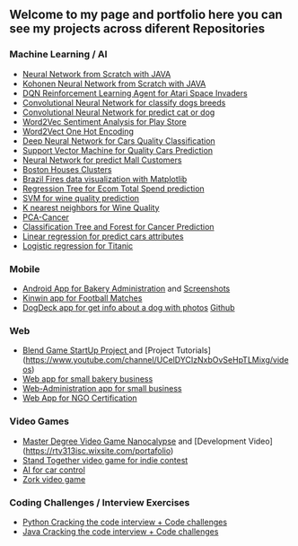 ## Welcome to my page and portfolio here you can see my projects across diferent Repositories

### Machine Learning / AI
* [Neural Network from Scratch with JAVA](https://github.com/rtv313/NeuralNetwork)
* [Kohonen Neural Network from Scratch with JAVA](https://github.com/rtv313/SOM-Kohonen-Neural-Network)
* [DQN Reinforcement Learning Agent for Atari Space Invaders](https://github.com/rtv313/DQN-SpaceInvaders)
* [Convolutional Neural Network for classify dogs breeds ](https://github.com/rtv313/KerasCNNDogsBreeds)
* [Convolutional Neural Network for predict cat or dog](https://www.kaggle.com/raultrevino/cnn-cat-or-dog-tensorflow/notebook)
* [Word2Vec Sentiment Analysis for Play Store](https://www.kaggle.com/raultrevino/word2vec-and-sentiment-analisis-playstore)
* [Word2Vect One Hot Encoding](https://www.kaggle.com/raultrevino/playstoreword2veconehotencoding)
* [Deep Neural Network for Cars Quality Classification](https://www.kaggle.com/raultrevino/deep-nn-for-cars-quality-classification)
* [Support Vector Machine for Quality Cars Prediction](https://www.kaggle.com/raultrevino/svc-autos-quality)
* [Neural Network for predict Mall Customers](https://www.kaggle.com/raultrevino/nn-mallcustomers)
* [Boston Houses Clusters](https://www.kaggle.com/raultrevino/boston-houses)
* [Brazil Fires data visualization with Matplotlib](https://www.kaggle.com/raultrevino/brazil-fires-matplotlib-visualizations)
* [Regression Tree for Ecom Total Spend prediction](https://www.kaggle.com/raultrevino/regression-tree-for-ecom-total-spend)
* [SVM for wine quality prediction](https://www.kaggle.com/raultrevino/svr-predict-wine-alcohol)
* [K nearest neighbors for Wine Quality](https://www.kaggle.com/raultrevino/knn-for-classify-wine-quality)
* [PCA-Cancer](https://www.kaggle.com/raultrevino/pca-cancer)
* [Classification Tree and Forest for Cancer Prediction](https://www.kaggle.com/raultrevino/classify-tree-and-forest-for-cancer)
* [Linear regression for predict cars attributes](https://www.kaggle.com/raultrevino/autos-linear-regression)
* [Logistic regression for Titanic](https://www.kaggle.com/raultrevino/logistic-regression-titanic)

### Mobile 
* [Android App for Bakery Administration](https://github.com/rtv313/AndroidBakeryApp) and [Screenshots](https://docs.google.com/document/d/1qKwGE2YFUt21QhsY9TtRukvv0yIapVfGksXbqCPcJZo/edit)
* [Kinwin app for Football Matches](https://play.google.com/store/apps/details?id=com.expandit.kinwin&hl=en_US)
* [DogDeck app for get info about a dog with photos](https://play.google.com/store/apps/details?id=com.rtv313.dogdeck&hl=en_US) [Github](https://github.com/rtv313/DogDeck)

### Web 
* [Blend Game StartUp Project ](https://www.youtube.com/watch?v=NLR7verC6w0) and [Project Tutorials] (https://www.youtube.com/channel/UCelDYCIzNxbOvSeHpTLMixg/videos)
* [Web app for small bakery business](https://github.com/rtv313/BakeryOrderSystem)
* [Web-Administration app for small business](https://bitbucket.org/rtv313isc/consultorioopticaadmin/src/master/)
* [Web App for NGO Certification](https://onedrive.live.com/?authkey=%21AALHW5dL206PJqk&cid=1A350027127B9C08&id=1A350027127B9C08%211013&parId=root&o=OneUp)

### Video Games
* [Master Degree Video Game Nanocalypse](https://github.com/rtv313/NanoCalypse) and [Development Video] (https://rtv313isc.wixsite.com/portafolio)
* [Stand Together video game  for indie contest](https://github.com/rtv313/StandTogheter)
* [AI for car control](https://github.com/rtv313/FuzzyLogic-ReactiveAgents)
* [Zork video game ](https://github.com/rtv313/ZorkGame)

### Coding Challenges / Interview Exercises
* [Python Cracking the code interview + Code challenges](https://github.com/rtv313/CrackindCodeInterview)
* [Java Cracking the code interview + Code challenges](https://github.com/rtv313/CrackingTheCodeJavaVersion/tree/master/src)


